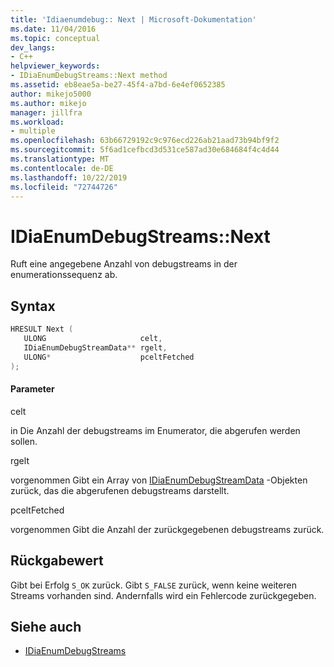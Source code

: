 ```yaml
---
title: 'Idiaenumdebug:: Next | Microsoft-Dokumentation'
ms.date: 11/04/2016
ms.topic: conceptual
dev_langs:
- C++
helpviewer_keywords:
- IDiaEnumDebugStreams::Next method
ms.assetid: eb8eae5a-be27-45f4-a7bd-6e4ef0652385
author: mikejo5000
ms.author: mikejo
manager: jillfra
ms.workload:
- multiple
ms.openlocfilehash: 63b66729192c9c976ecd226ab21aad73b94bf9f2
ms.sourcegitcommit: 5f6ad1cefbcd3d531ce587ad30e684684f4c4d44
ms.translationtype: MT
ms.contentlocale: de-DE
ms.lasthandoff: 10/22/2019
ms.locfileid: "72744726"
---
```

# <a name="idiaenumdebugstreamsnext"></a>IDiaEnumDebugStreams::Next
Ruft eine angegebene Anzahl von debugstreams in der enumerationssequenz ab.

## <a name="syntax"></a>Syntax

```C++
HRESULT Next ( 
   ULONG                     celt,
   IDiaEnumDebugStreamData** rgelt,
   ULONG*                    pceltFetched
);
```

#### <a name="parameters"></a>Parameter
 celt

in Die Anzahl der debugstreams im Enumerator, die abgerufen werden sollen.

 rgelt

vorgenommen Gibt ein Array von [IDiaEnumDebugStreamData](../../debugger/debug-interface-access/idiaenumdebugstreamdata.md) -Objekten zurück, das die abgerufenen debugstreams darstellt.

 pceltFetched

vorgenommen Gibt die Anzahl der zurückgegebenen debugstreams zurück.

## <a name="return-value"></a>Rückgabewert
 Gibt bei Erfolg `S_OK` zurück. Gibt `S_FALSE` zurück, wenn keine weiteren Streams vorhanden sind. Andernfalls wird ein Fehlercode zurückgegeben.

## <a name="see-also"></a>Siehe auch
- [IDiaEnumDebugStreams](../../debugger/debug-interface-access/idiaenumdebugstreams.md)